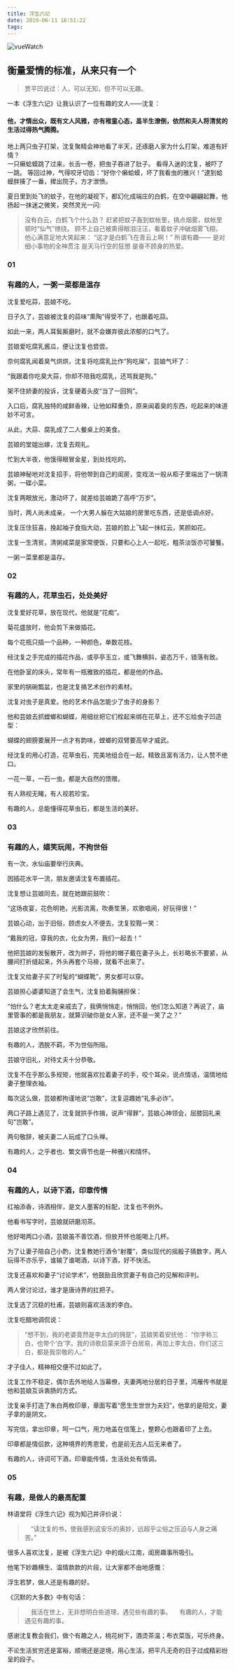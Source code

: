 ```yaml
---
title: 浮生六记
date: 2019-06-11 16:51:22
tags:
---
```


![vueWatch](../img/vueWatch.png)
## 衡量爱情的标准，从来只有一个


> 贾平凹说过：人，可以无知，但不可以无趣。  

一本《浮生六记》让我认识了一位有趣的文人——沈复：  
#### <b>他，才情出众，既有文人风雅，亦有稚童心态，虽半生潦倒，依然和夫人将清贫的生活过得热气腾腾。  </b>

<!-- more -->

地上两只虫子打架，沈复聚精会神地看了半天，还琢磨人家为什么打架，难道有奸情？  
一只癞蛤蟆跳了过来，长舌一卷，把虫子吞进了肚子。
看得入迷的沈复，被吓了一跳。
等回过神，气得咬牙切齿：“好你个癞蛤蟆，坏了我看虫的雅兴！”逮到蛤蟆胖揍了一番，撵出院子，方才泄愤。   

夏日里到处飞的蚊子，在他的凝视下，都幻化成端庄的白鹤，在空中翩翩起舞，他扬起一抹迷之微笑，突然灵光一闪:

> 没有白云，白鹤飞个什么劲？
> 赶紧把蚊子轰到蚊帐里，搞点烟雾，蚊帐里顿时“仙气”缭绕。
> 顾不上自己被熏得眼泪汪汪，看着蚊子冲破烟雾飞翔，他心满意足地大笑起来：
> “这才是白鹤飞在青云上啊！”
所谓有趣——
是对细小事物的全神贯注
是天马行空的狂想
是奋不顾身的热爱。
### 01
### 有趣的人，一粥一菜都是温存
沈复爱吃蒜，芸娘不吃。

日子久了，芸娘被沈复的蒜味“熏陶”得受不了，也跟着吃蒜。

如此一来，两人耳鬓厮磨时，就不会嫌弃彼此浓郁的口气了。

芸娘爱吃腐乳酱瓜，便让沈复也尝尝。

奈何腐乳闻着臭气烘烘，沈复将吃腐乳比作“狗吃屎”，芸娘气坏了：

“我跟着你吃臭大蒜，你却不陪我吃腐乳，还骂我是狗。”

架不住娇妻的投诉，沈复硬着头皮“当了一回狗”。

入口后，腐乳独特的咸鲜香辣，让他如释重负，原来闻着臭的东西，吃起来的味道妙不可言。

从此，大蒜、腐乳成了二人餐桌上的美食。

芸娘的堂姐出嫁，沈复去观礼。

忙到大半夜，他饿得眼冒金星，到处找吃的。

芸娘神秘地对沈复招手，将他带到自己的闺房，变戏法一般从柜子里端出了一锅清粥，一碟小菜。

沈复两眼放光，激动坏了，就差给芸娘跪了高呼“万岁”。

当时，两人尚未成亲， 一个大男人躲在大姑娘的房里吃东西，还是低调点好。

沈复压住狂喜，挽起袖子食指大动，芸娘的脸上飞起一抹红云，笑颜如花。

沈复一生清贫，清粥咸菜是家常便饭，只要和心上人一起吃，粗茶淡饭亦可饕餮。

一粥一菜里都是温存。

### 02
### 有趣的人，花草虫石，处处美好

沈复爱好花草，放在现代，他就是“花痴”。

菊花盛放时，他会剪下来做插花。

每个花瓶只插一个品种，一种颜色，单数花枝。

经沈复之手完成的插花作品，或亭亭玉立，或飞舞横斜，姿态万千，错落有致。

在他卧室的床头，常年有一瓶雅致的插花，都是他的作品。

家里的锅碗瓢盆，也是沈复搞艺术创作的素材。

沈复对虫子是真爱。他的艺术作品怎能少了虫子的身影？

他和芸娘去抓螳螂和蝴蝶，用细丝把它们栓起来绑在花草上，还不忘给虫子凹造型：

蝴蝶的翅膀要展开一点才有韵味，螳螂的双臂要高举才威武。

经沈复的用心打造，花草虫石，完美地组合在一起，精致且富有活力，让人赞不绝口。

一花一草，一石一虫，都是大自然的馈赠。

有人熟视无睹，有人视若珍宝。

有趣的人，总能懂得花草虫石，都是生活的美好。

### 03
### 有趣的人，嬉笑玩闹，不拘世俗

有一次，水仙庙要举行庆典。

因插花水平一流，朋友邀请沈复布置插花。

沈复想让芸娘同去，就在她跟前鼓吹：

“这场夜宴，花色明艳，光影流离，吹奏笙箫，欢歌唱闹，好玩得很！”

芸娘心动，出于旧俗，顾虑女人不便去，沈复狡黠一笑：

“戴我的冠，穿我的衣，化女为男，我们一起去！”

他把芸娘的发髻散开，改为辫子，将他的帽子戴在妻子头上，长衫略长不要紧，从腰间打折缝起来，外头再套个马褂，就看不出来了。

沈复又给妻子买了时髦的“蝴蝶靴”，男女都可以穿。

芸娘担心婆婆知道了会生气，沈复拍着胸脯担保：

“怕什么？老太太走亲戚去了，我俩悄悄走，悄悄回，他们怎么知道？再说了，庙里管事的都是我朋友，就算识破你是女人家，还不是一笑了之？”

芸娘这才欣然前往。

有趣的人，洒脱不羁，不为世俗所阻。

芸娘守旧礼，对待丈夫十分恭敬。

沈复不在乎那么多规矩，他就喜欢拉着妻子的手，咬个耳朵，说点情话，温情地给妻子整理衣袖。

每次这么做，芸娘都拘谨地说“岂敢”，沈复逗趣她“礼多必诈”。

两口子路上遇见了，沈复就拱手作揖，说声“得罪”，芸娘心神领会，屈膝回礼来句“岂敢”。

两句敬辞，被夫妻二人玩成了口头禅。

有趣的人，之乎者也、繁文缛节也是一种雅兴和情怀。

###  04
### 有趣的人，以诗下酒，印章传情

红袖添香，诗酒相伴，是文人墨客的标配，沈复也不例外。

他看书写字时，芸娘就研磨沏茶。

他好喝两口小酒，芸娘虽不善饮酒，但放开怀也能喝上几杯。


为了让妻子陪自己小酌，沈复教她行酒令“射覆”，类似现代的摇骰子猜数字，两人玩得不亦乐乎，谁输了谁喝酒，以诗下酒，好不快活。

沈复还喜欢和妻子“讨论学术”，他鼓励且欣赏妻子有自己的见解和评判。

两人曾讨论过，谁才是唐诗界的扛把子。

沈复选了沉稳的杜甫，芸娘则喜欢活泼的李白。

沈复吃醋地调侃说：

> “想不到，我的老婆竟然是李太白的拥趸”，芸娘笑着安抚他：
> “你字称三白，也带个‘白’字。我的诗歌启蒙来源于白居易，再加上李太白，你们这三白，都是我崇敬的人。”

才子佳人，精神相交便不过如此了。

沈复工作不稳定，偶尔去外地给人当幕僚，夫妻两地分居的日子里，鸿雁传书就是他和芸娘互诉衷肠的方式。

沈复亲手打造了朱白两枚印章，章面写着“愿生生世世为夫妇”，他拿的是阳文，妻子拿的是阴文。

写完信，拿出印章，呵一口气，用力地盖在信笺上，整颗心也跟着印了上去。

印章都是情侣款，这种境界的秀恩爱，也是前无古人后无来者了。

有趣的人，诗词可下酒，印章能传情，生活处处有情调。

### 05
### 有趣，是做人的最高配置
林语堂将《浮生六记》视为知己并评价说：

>　“读沈复的书，使我感到这安乐的奥妙，远超乎尘俗之压迫与人身之痛苦。”

很多人喜欢沈复，是被《浮生六记》中的烟火江南，闺房趣事所吸引。

他笔下妙趣横生、温情款款的片段，让大家都不由地感慨：

浮生若梦，做人还是有趣的好。

《沉默的大多数》中有句话：

>　我活在世上，无非想明白些道理，遇见些有趣的事。
>　有趣的人，才能遇见有趣的事。

感谢沈复教会我们，做个有趣之人，桃花树下，酒烫茶温；布衣菜饭，可乐终身。

不论生活贫穷还是富裕，顺境还是逆境，用心生活，把平凡无奇的日子过成精彩纷呈的段子。